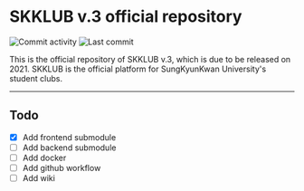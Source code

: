 # SKKLUB v.3 official repository

![Commit activity](https://img.shields.io/github/commit-activity/w/SKKU-TSC/skklub-v3-full?style=for-the-badge&logo=github
)
![Last commit](https://img.shields.io/github/last-commit/SKKU-TSC/skklub-v3-full?style=for-the-badge&logo=github
)

This is the official repository of SKKLUB v.3, which is due to be released on 2021. SKKLUB is the official platform for SungKyunKwan University's student clubs.

---
## Todo

- [x] Add frontend submodule
- [ ] Add backend submodule
- [ ] Add docker
- [ ] Add github workflow
- [ ] Add wiki
